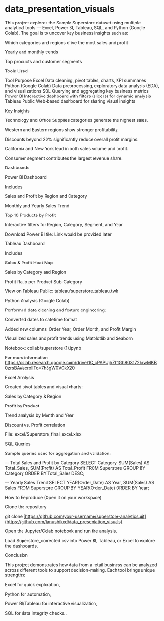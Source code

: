 # data_presentation_visuals
This project explores the Sample Superstore dataset using multiple analytical tools — Excel, Power BI, Tableau, SQL, and Python (Google Colab).
The goal is to uncover key business insights such as:

Which categories and regions drive the most sales and profit

Yearly and monthly trends

Top products and customer segments



Tools Used

Tool	Purpose
Excel	Data cleaning, pivot tables, charts, KPI summaries
Python (Google Colab)	Data preprocessing, exploratory data analysis (EDA), and visualizations
SQL	Querying and aggregating key business metrics
Power BI	Interactive dashboard with filters (slicers) for dynamic analysis
Tableau Public	Web-based dashboard for sharing visual insights


Key Insights

Technology and Office Supplies categories generate the highest sales.

Western and Eastern regions show stronger profitability.

Discounts beyond 20% significantly reduce overall profit margins.

California and New York lead in both sales volume and profit.

Consumer segment contributes the largest revenue share.



Dashboards


Power BI Dashboard

Includes:

Sales and Profit by Region and Category

Monthly and Yearly Sales Trend

Top 10 Products by Profit

Interactive filters for Region, Category, Segment, and Year

Download Power BI file:
Link would be provided later



Tableau Dashboard

Includes:

Sales & Profit Heat Map

Sales by Category and Region

Profit Ratio per Product Sub-Category

View on Tableau Public: tableau/superstore_tableau.twb




Python Analysis (Google Colab)

Performed data cleaning and feature engineering:

Converted dates to datetime format

Added new columns: Order Year, Order Month, and Profit Margin

Visualized sales and profit trends using Matplotlib and Seaborn

Notebook: collab/superstore (1).ipynb

For more information: 
https://colab.research.google.com/drive/1C_cPAPUjhZh1Gh803172hrwMKB0zrsBA#scrollTo=7h8gW0VCkX20




Excel Analysis

Created pivot tables and visual charts:

Sales by Category & Region

Profit by Product

Trend analysis by Month and Year

Discount vs. Profit correlation

File: excel/Superstore_final_excel.xlsx




SQL Queries

Sample queries used for aggregation and validation:

-- Total Sales and Profit by Category
SELECT Category, SUM(Sales) AS Total_Sales, SUM(Profit) AS Total_Profit
FROM Superstore
GROUP BY Category
ORDER BY Total_Sales DESC;

-- Yearly Sales Trend
SELECT YEAR(Order_Date) AS Year, SUM(Sales) AS Sales
FROM Superstore
GROUP BY YEAR(Order_Date)
ORDER BY Year;




How to Reproduce (Open it on your workspace)

Clone the repository:

git clone [https://github.com/your-username/superstore-analytics.git](https://github.com/tanushikxd/data_presentation_visuals)


Open the Jupyter/Colab notebook and run the analysis.

Load Superstore_corrected.csv into Power BI, Tableau, or Excel to explore the dashboards.





Conclusion

This project demonstrates how data from a retail business can be analyzed across different tools to support decision-making.
Each tool brings unique strengths:

Excel for quick exploration,

Python for automation,

Power BI/Tableau for interactive visualization,

SQL for data integrity checks..
